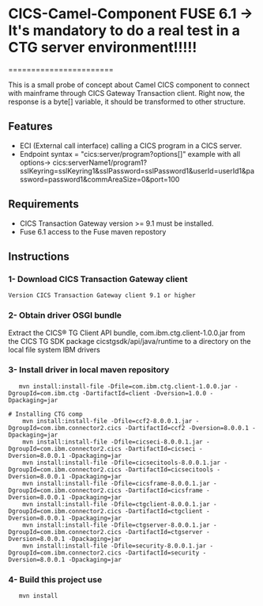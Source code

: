 # CICS-Camel-Component FUSE 6.1 -> It's mandatory to do a real test in a CTG server environment!!!!!  
=======================

This is a small probe of concept about Camel CICS component to connect with mainframe through CICS Gateway Transaction client.
Right now, the response is a byte[] variable, it should be transformed to other structure.

## Features
 * ECI (External call interface) calling a CICS program in a CICS server.
 * Endpoint 
     syntax = "cics:server/program?options[]"
     example with all options->  cics:serverName1/program1?sslKeyring=sslKeyring1&sslPassword=sslPassword1&userId=userId1&password=password1&commAreaSize=0&port=100

## Requirements
 * CICS Transaction Gateway version >= 9.1 must be installed.
 * Fuse 6.1 access to the Fuse maven repostory
  

## Instructions 
### 1- Download CICS Transaction Gateway client
    Version CICS Transaction Gateway client 9.1 or higher
### 2- Obtain driver OSGI bundle 
Extract the CICS® TG Client API bundle, com.ibm.ctg.client-1.0.0.jar from the CICS TG SDK package cicstgsdk/api/java/runtime to a directory on the local file system IBM drivers
### 3- Install driver in local maven repository 
       mvn install:install-file -Dfile=com.ibm.ctg.client-1.0.0.jar -DgroupId=com.ibm.ctg -DartifactId=client -Dversion=1.0.0 -Dpackaging=jar

	# Installing CTG comp
		mvn install:install-file -Dfile=ccf2-8.0.0.1.jar -DgroupId=com.ibm.connector2.cics -DartifactId=ccf2 -Dversion=8.0.0.1 -Dpackaging=jar
		mvn install:install-file -Dfile=cicseci-8.0.0.1.jar -DgroupId=com.ibm.connector2.cics -DartifactId=cicseci -Dversion=8.0.0.1 -Dpackaging=jar
		mvn install:install-file -Dfile=cicsecitools-8.0.0.1.jar -DgroupId=com.ibm.connector2.cics -DartifactId=cicsecitools -Dversion=8.0.0.1 -Dpackaging=jar
		mvn install:install-file -Dfile=cicsframe-8.0.0.1.jar -DgroupId=com.ibm.connector2.cics -DartifactId=cicsframe -Dversion=8.0.0.1 -Dpackaging=jar
		mvn install:install-file -Dfile=ctgclient-8.0.0.1.jar -DgroupId=com.ibm.connector2.cics -DartifactId=ctgclient -Dversion=8.0.0.1 -Dpackaging=jar
		mvn install:install-file -Dfile=ctgserver-8.0.0.1.jar -DgroupId=com.ibm.connector2.cics -DartifactId=ctgserver -Dversion=8.0.0.1 -Dpackaging=jar
		mvn install:install-file -Dfile=security-8.0.0.1.jar -DgroupId=com.ibm.connector2.cics -DartifactId=security -Dversion=8.0.0.1 -Dpackaging=jar


### 4- Build this project use
       mvn install
